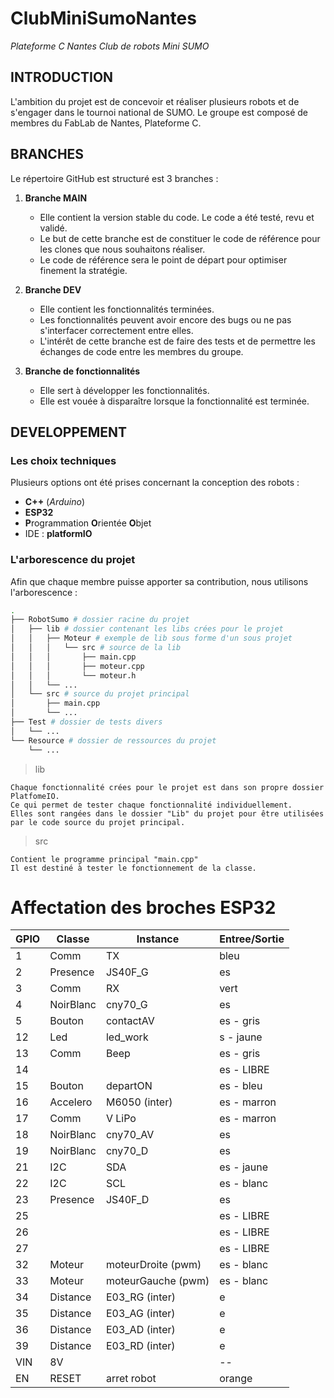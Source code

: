 # ClubMiniSumoNantes
_Plateforme C Nantes Club de robots Mini SUMO_

## INTRODUCTION
L'ambition du projet est de concevoir et réaliser plusieurs robots et de s'engager dans le tournoi national de SUMO.
Le groupe est composé de membres du FabLab de Nantes, Plateforme C.


## BRANCHES
Le répertoire GitHub est structuré est 3 branches :
1. **Branche MAIN**
    - Elle contient la version stable du code. Le code a été testé, revu et validé.
    - Le but de cette branche est de constituer le code de référence pour les clones que nous souhaitons réaliser.
    - Le code de référence sera le point de départ pour optimiser finement la stratégie.

2. **Branche DEV**
    - Elle contient les fonctionnalités terminées.
    - Les fonctionnalités peuvent avoir encore des bugs ou ne pas s'interfacer correctement entre elles.
    - L'intérêt de cette branche est de faire des tests et de permettre les échanges de code entre les membres du groupe.

3. **Branche de fonctionnalités**
    - Elle sert à développer les fonctionnalités.
    - Elle est vouée à disparaître lorsque la fonctionnalité est terminée.

  
## DEVELOPPEMENT
### Les choix techniques
Plusieurs options ont été prises concernant la conception des robots :
- **C++** (*Arduino*)
- **ESP32**
- **P**rogrammation **O**rientée **O**bjet
- IDE : **platformIO**
  
### L'arborescence du projet
Afin que chaque membre puisse apporter sa contribution, nous utilisons l'arborescence :

```bash
.
├── RobotSumo # dossier racine du projet
│   ├── lib # dossier contenant les libs crées pour le projet
│   │   ├── Moteur # exemple de lib sous forme d'un sous projet
│   │   │   └── src # source de la lib
│   │   │       ├── main.cpp
│   │   │       ├── moteur.cpp
│   │   │       └── moteur.h
│   │   └── ...
│   └── src # source du projet principal
│       ├── main.cpp
│       └── ...
├── Test # dossier de tests divers
│   └── ...
└── Resource # dossier de ressources du projet
    └── ...
```


> lib

    Chaque fonctionnalité crées pour le projet est dans son propre dossier PlatfomeIO.
    Ce qui permet de tester chaque fonctionnalité individuellement.
    Elles sont rangées dans le dossier "Lib" du projet pour être utilisées par le code source du projet principal.

> src

    Contient le programme principal "main.cpp"
    Il est destiné à tester le fonctionnement de la classe.

# Affectation des broches ESP32

GPIO | Classe | Instance | Entree/Sortie
----- | ----- | ----- | -----
 1 | Comm | TX | bleu
 2 | Presence | JS40F_G | es
 3 | Comm | RX | vert
 4 | NoirBlanc | cny70_G | es
 5 | Bouton | contactAV | es - gris
12 | Led | led_work | s - jaune
13 | Comm | Beep | es - gris
14 | | | es - LIBRE
15 | Bouton | departON | es - bleu
16 | Accelero | M6050 (inter) | es - marron
17 | Comm | V LiPo | es - marron
18 | NoirBlanc | cny70_AV | es
19 | NoirBlanc | cny70_D | es
21 | I2C | SDA | es - jaune
22 | I2C | SCL | es - blanc
23 | Presence | JS40F_D | es
25 | | | es - LIBRE
26 | | | es - LIBRE
27 | | | es - LIBRE
32 | Moteur | moteurDroite (pwm) | es - blanc
33 | Moteur | moteurGauche (pwm) | es - blanc
34 | Distance | E03_RG (inter) | e
35 | Distance | E03_AG (inter) | e
36 | Distance | E03_AD (inter) | e
39 | Distance | E03_RD (inter) | e
VIN | 8V | | --
EN | RESET | arret robot | orange
